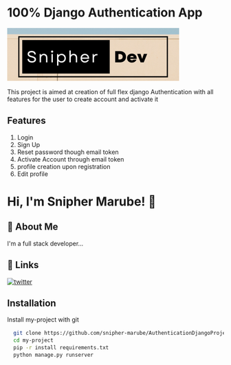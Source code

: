 

# 100% Django Authentication App
<img src="https://github.com/snipher-marube/AuthenticationDjangoProject1/blob/master/static/media/gitLogo.png" center>

This project is aimed at creation of full flex django Authentication with all features for the user to create account and activate it


## Features

1. Login
2. Sign Up
3. Reset password though email token
4. Activate Account through email token
5. profile creation upon registration
6. Edit profile


# Hi, I'm Snipher Marube! 👋


## 🚀 About Me
I'm a full stack developer...

## 🔗 Links
[![twitter](https://img.shields.io/badge/twitter-1DA1F2?style=for-the-badge&logo=twitter&logoColor=white)](https://twitter.com/snipherdev)


## Installation

Install my-project with git

```bash
  git clone https://github.com/snipher-marube/AuthenticationDjangoProject1.git
  cd my-project
  pip -r install requirements.txt
  python manage.py runserver
```
    
